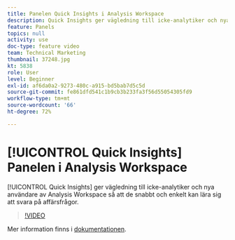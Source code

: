 ```yaml
---
title: Panelen Quick Insights i Analysis Workspace
description: Quick Insights ger vägledning till icke-analytiker och nya användare av Analysis Workspace så att de snabbt och enkelt kan lära sig att svara på affärsfrågor.
feature: Panels
topics: null
activity: use
doc-type: feature video
team: Technical Marketing
thumbnail: 37248.jpg
kt: 5838
role: User
level: Beginner
exl-id: af6da0a2-9273-480c-a915-bd5bab7d5c5d
source-git-commit: fe861dfd541c1b9cb3b233fa3f56d55054305fd9
workflow-type: tm+mt
source-wordcount: '66'
ht-degree: 72%

---
```


# [!UICONTROL Quick Insights] Panelen i Analysis Workspace

[!UICONTROL Quick Insights] ger vägledning till icke-analytiker och nya användare av Analysis Workspace så att de snabbt och enkelt kan lära sig att svara på affärsfrågor.

>[!VIDEO](https://video.tv.adobe.com/v/37248/?quality=12&learn=on)

Mer information finns i [dokumentationen](https://experienceleague.adobe.com/docs/analytics/analyze/analysis-workspace/panels/quickinsight.html).
